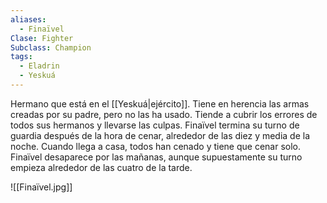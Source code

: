 ```yaml
---
aliases:
  - Finaïvel
Clase: Fighter
Subclass: Champion
tags:
  - Eladrin
  - Yeskuá
---
```

Hermano que está en el [[Yeskuá|ejército]]. Tiene en herencia las armas creadas por su padre, pero no las ha usado. Tiende a cubrir los errores de todos sus hermanos y llevarse las culpas. Finaïvel termina su turno de guardia después de la hora de cenar, alrededor de las diez y media de la noche. Cuando llega a casa, todos han cenado y tiene que cenar solo. Finaïvel desaparece por las mañanas, aunque supuestamente su turno empieza alrededor de las cuatro de la tarde.

![[Finaïvel.jpg]]